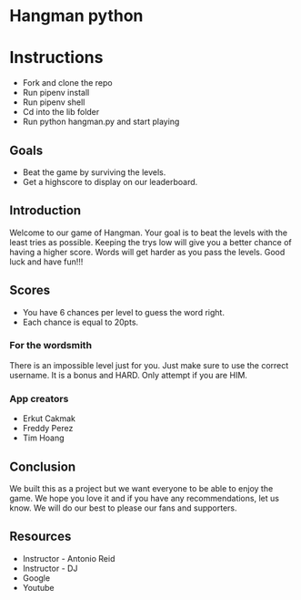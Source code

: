 # Hangman python

# Instructions

- Fork and clone the repo
- Run pipenv install
- Run pipenv shell
- Cd into the lib folder
- Run python hangman.py and start playing

## Goals

- Beat the game by surviving the levels.
- Get a highscore to display on our leaderboard.

## Introduction

Welcome to our game of Hangman. Your goal is to beat the levels with the least tries as possible. Keeping the trys low will give you a better chance of having a higher score. Words will get harder as you pass the levels. Good luck and have fun!!!

## Scores

- You have 6 chances per level to guess the word right.
- Each chance is equal to 20pts.

### For the wordsmith

There is an impossible level just for you. Just make sure to use the correct username. It is a bonus and HARD. Only attempt if you are HIM.

### App creators

- Erkut Cakmak
- Freddy Perez
- Tim Hoang

## Conclusion

We built this as a project but we want everyone to be able to enjoy the game. We hope you love it and if you have any recommendations, let us know. We will do our best to please our fans and supporters.

## Resources

- Instructor - Antonio Reid
- Instructor - DJ
- Google
- Youtube
